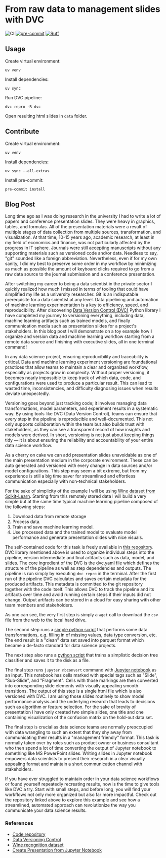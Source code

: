 # From raw data to management slides with DVC

![CI](https://github.com/khrapovs/data-to-slides-with-dvc/actions/workflows/workflow.yaml/badge.svg)
[![pre-commit](https://img.shields.io/badge/pre--commit-enabled-brightgreen?logo=pre-commit)](https://github.com/pre-commit/pre-commit)
[![Ruff](https://img.shields.io/endpoint?url=https://raw.githubusercontent.com/astral-sh/ruff/main/assets/badge/v2.json)](https://github.com/astral-sh/ruff)

## Usage

Create virtual environment:

```shell
uv venv
```

Install dependencies:

```shell
uv sync
```

Run DVC pipeline:

```shell
dvc repro -R dvc
```

Open resulting html slides in `data` folder.

## Contribute

Create virtual environment:

```shell
uv venv
```

Install dependencies:

```shell
uv sync --all-extras
```

Install pre-commit:

```shell
pre-commit install
```

## Blog Post

Long time ago as I was doing research in the university I had to write a lot of papers and conference presentation slides. They were heavy in graphics, tables, and formulas. All of the presentation materials were a result of multiple stages of data collection from multiple sources, transformation, and visualization. At that time, 10-15 years ago, academic research, at least in my field of economics and finance, was not particularly affected by the progress in IT sphere. Journals were still accepting manuscripts without any supporting materials such as versioned code and/or data. Needless to say, "git" sounded like a foreign abbreviation. Nevertheless, even if for my own sanity, I did my best to preserve some order in my workflow by minimizing as much as possible the amount of keyboard clicks required to go from a raw data source to the journal submission and a conference presentation.

After switching my career to being a data scientist in the private sector I quickly realized how much I missed in terms of tooling that could have simplified my life as a university researcher. Git is an indisputable prerequisite for a data scientist at any level. Data pipelining and automation of machine learning experimentation is a key to efficiency, speed, and reproducibility. After discovering [Data Version Control (DVC)](https://dvc.org/) Python library I have completed my journey to versioning everything, including data, machine learning artifacts such as trained models, and finally communication media such as presentation slides for a project's stakeholders. In this blog post I will demonstrate on a toy example how I organize and version data and machine learning workflow starting from a remote data source and finishing with executive slides, all in one terminal command!

In any data science project, ensuring reproducibility and traceability is critical. Data and machine learning experiment versioning are foundational practices that allow teams to maintain a clear and organized workflow, especially as projects grow in complexity. Without proper versioning, it becomes nearly impossible to keep track of which data, code, and configurations were used to produce a particular result. This can lead to wasted time, inconsistencies, and difficulty diagnosing issues when results deviate unexpectedly.

Versioning goes beyond just tracking code; it involves managing data transformations, model parameters, and experiment results in a systematic way. By using tools like DVC (Data Version Control), teams can ensure that every step in the pipeline is reproducible and well-documented. This not only supports collaboration within the team but also builds trust with stakeholders, as they can see a transparent record of how insights and models were derived. In short, versioning is not just about keeping things tidy — it is about ensuring the reliability and accountability of your entire data science workflow.

As a cherry on cake we can add presentation slides unavoidable as one of the main presentation medium in the corporate environment. These can be auto generated and versioned with every change in data sources and/or model configurations. This step may seem a bit extreme, but from my experience is still a big time saver for streamlined and effortless communication especially with non-technical stakeholders.

For the sake of simplicity of the example I will be using [Wine dataset from Scikit-Learn](https://scikit-learn.org/1.5/datasets/toy_dataset.html#wine-recognition-dataset). Starting from this remotely stored data I will build a very simple but at the same time typical machine learning pipeline composed of the following steps:

1. Download data from remote storage
2. Process data.
3. Train and save machine learning model.
4. Use processed data and the trained model to evaluate model performance and generate presentation slides with nice visuals.

The self-contained code for this task is freely available in [this repository](https://github.com/khrapovs/data-to-slides-with-dvc). DVC library mentioned above is used to organize individual steps into the pipeline, version intermediate and final artifacts such as data, model, and slides. The core ingredient of the DVC is the [dvc.yaml file](https://github.com/khrapovs/data-to-slides-with-dvc/blob/main/dvc/dvc.yaml) which defines the structure of the pipeline as well as step dependencies and outputs. The pipeline is run simply by executing `dvc repro` in the terminal. After the first run of the pipeline DVC calculates and saves certain metadata for the produced artifacts. This metadata is committed to the git repository together with the code itself. This allows DVC to track the pipeline and its artifacts over time and avoid running certain steps if their inputs did not change. Output artifacts can be stored in a cloud for easy sharing with other team members and stakeholders.

As one can see, the very first step is simply a `wget` call to download the `csv` file from the web to the local hard drive.

The second step runs a [simple python script](https://github.com/khrapovs/data-to-slides-with-dvc/blob/main/dvc/transform_data.py) that performs some data transformations, e.g. filling in of missing values, data type conversion, etc. The end result is a "clean" data set saved into parquet format which became a de-facto standard for data science projects.

The next step also runs a [python script](https://github.com/khrapovs/data-to-slides-with-dvc/blob/main/dvc/train_model.py) that trains a simplistic decision tree classifier and saves it to the disk as a file.

The final step runs `jupyter nbconvert` command with [Jupyter notebook](https://github.com/khrapovs/data-to-slides-with-dvc/blob/main/dvc/slides.ipynb) as an input. This notebook has cells marked with special tags such as "Slide", "Sub-Slide", and "Fragment". Cells with those markings are then converted into corresponding slide elements with visually appealing smooth transitions. The output of this step is a single html file which is also versioned with DVC. I am using those slides routinely to show model performance analysis and the underlying research that leads to decisions such as algorithm or feature selection. For the sake of brevity of presentation I have only created two simple slides, one title and one containing visualization of the confusion matrix on the hold-out data set.

The final step is crucial as data science teams are normally preoccupied with data wrangling to such an extent that they shy away from communicating their results in a "management friendly" format. This task is normally taken over by roles such as product owner or business consultant who then spend a lot of time converting the output of Jupyter notebook to something like MS PowerPoint slides. Writing slides in Jupyter notebook empowers data scientists to present their research in a clear visually appealing format and maintain a short communication channel with stakeholders.

If you have ever struggled to maintain order in your data science workflows or found yourself repeatedly recreating results, now is the time to give tools like DVC a try. Start with small steps, and before long, you will find your workflows not only more organized but also far more impactful. Check out the repository linked above to explore this example and see how a streamlined, automated approach can revolutionize the way you communicate your data science results.

### References

- [Code repository](https://github.com/khrapovs/data-to-slides-with-dvc)
- [Data Versioning Control](https://dvc.org/)
- [Wine recognition dataset](https://scikit-learn.org/1.5/datasets/toy_dataset.html#wine-recognition-dataset)
- [Create Presentation from Jupyter Notebook](https://mljar.com/blog/jupyter-notebook-presentation/)
